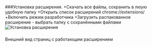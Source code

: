 ###Установка расширения.
+Скачать все файлы, сохранить в люую удобную папку
+Открыть список расширений chrome://extensions/
+Включить режим разработчика
+Загрузить распакованное расширение - выбрать папку с сохранёнными файлами
![Установка расширения](/screenshots/0.png)

###
Внешний вид страниц с работающим расширением



